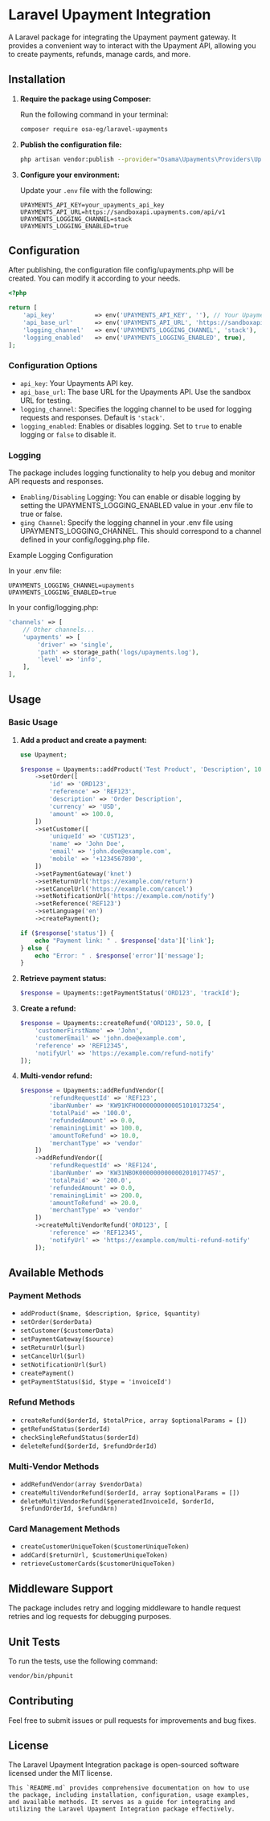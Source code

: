 # Laravel Upayment Integration

A Laravel package for integrating the Upayment payment gateway. It provides a convenient way to interact with the Upayment API, allowing you to create payments, refunds, manage cards, and more.

## Installation

1. **Require the package using Composer:**

   Run the following command in your terminal:

    ```bash
   composer require osa-eg/laravel-upayments
   ```

2. **Publish the configuration file:**

    ```bash
    php artisan vendor:publish --provider="Osama\Upayments\Providers\UpaymentsServiceProvider" --tag="config"
    ```

3. **Configure your environment:**

   Update your `.env` file with the following:

    ```dotenv
    UPAYMENTS_API_KEY=your_upayments_api_key
    UPAYMENTS_API_URL=https://sandboxapi.upayments.com/api/v1
    UPAYMENTS_LOGGING_CHANNEL=stack
    UPAYMENTS_LOGGING_ENABLED=true
   ```

## Configuration

After publishing, the configuration file config/upayments.php will be created. You can modify it according to your needs.
```php
<?php

return [
    'api_key'           => env('UPAYMENTS_API_KEY', ''), // Your Upayments API key
    'api_base_url'      => env('UPAYMENTS_API_URL', 'https://sandboxapi.upayments.com'),
    'logging_channel'   => env('UPAYMENTS_LOGGING_CHANNEL', 'stack'),
    'logging_enabled'   => env('UPAYMENTS_LOGGING_ENABLED', true),
];
```

### Configuration Options

- `api_key`: Your Upayments API key.
- `api_base_url`: The base URL for the Upayments API. Use the sandbox URL for testing.
- `logging_channel`: Specifies the logging channel to be used for logging requests and responses. Default is `'stack'`.
- `logging_enabled`: Enables or disables logging. Set to `true` to enable logging or `false` to disable it.

### Logging

The package includes logging functionality to help you debug and monitor API requests and responses.

- `Enabling/Disabling` Logging: You can enable or disable logging by setting the UPAYMENTS_LOGGING_ENABLED value in your .env file to true or false.
- `ging Channel`: Specify the logging channel in your .env file using UPAYMENTS_LOGGING_CHANNEL. This should correspond to a channel defined in your config/logging.php file.

Example Logging Configuration

In your .env file:
```dotenv
UPAYMENTS_LOGGING_CHANNEL=upayments
UPAYMENTS_LOGGING_ENABLED=true
```
In your config/logging.php:
```php
'channels' => [
    // Other channels...
    'upayments' => [
        'driver' => 'single',
        'path' => storage_path('logs/upayments.log'),
        'level' => 'info',
    ],
],
```
## Usage

### Basic Usage

1. **Add a product and create a payment:**

    ```php
    use Upayment;

    $response = Upayments::addProduct('Test Product', 'Description', 100.0, 1)
        ->setOrder([
            'id' => 'ORD123',
            'reference' => 'REF123',
            'description' => 'Order Description',
            'currency' => 'USD',
            'amount' => 100.0,
        ])
        ->setCustomer([
            'uniqueId' => 'CUST123',
            'name' => 'John Doe',
            'email' => 'john.doe@example.com',
            'mobile' => '+1234567890',
        ])
        ->setPaymentGateway('knet')
        ->setReturnUrl('https://example.com/return')
        ->setCancelUrl('https://example.com/cancel')
        ->setNotificationUrl('https://example.com/notify')
        ->setReference('REF123')
        ->setLanguage('en')
        ->createPayment();
    
    if ($response['status']) {
        echo "Payment link: " . $response['data']['link'];
    } else {
        echo "Error: " . $response['error']['message'];
    }
    ```

2. **Retrieve payment status:**

    ```php
    $response = Upayments::getPaymentStatus('ORD123', 'trackId');
    ```

3. **Create a refund:**

    ```php
    $response = Upayments::createRefund('ORD123', 50.0, [
        'customerFirstName' => 'John',
        'customerEmail' => 'john.doe@example.com',
        'reference' => 'REF12345',
        'notifyUrl' => 'https://example.com/refund-notify'
    ]);
    ```

4. **Multi-vendor refund:**

    ```php
    $response = Upayments::addRefundVendor([
            'refundRequestId' => 'REF123',
            'ibanNumber' => 'KW91KFHO0000000000051010173254',
            'totalPaid' => '100.0',
            'refundedAmount' => 0.0,
            'remainingLimit' => 100.0,
            'amountToRefund' => 10.0,
            'merchantType' => 'vendor'
        ])
        ->addRefundVendor([
            'refundRequestId' => 'REF124',
            'ibanNumber' => 'KW31NBOK0000000000002010177457',
            'totalPaid' => '200.0',
            'refundedAmount' => 0.0,
            'remainingLimit' => 200.0,
            'amountToRefund' => 20.0,
            'merchantType' => 'vendor'
        ])
        ->createMultiVendorRefund('ORD123', [
            'reference' => 'REF12345',
            'notifyUrl' => 'https://example.com/multi-refund-notify'
        ]);
    ```

## Available Methods

### Payment Methods

- `addProduct($name, $description, $price, $quantity)`
- `setOrder($orderData)`
- `setCustomer($customerData)`
- `setPaymentGateway($source)`
- `setReturnUrl($url)`
- `setCancelUrl($url)`
- `setNotificationUrl($url)`
- `createPayment()`
- `getPaymentStatus($id, $type = 'invoiceId')`

### Refund Methods

- `createRefund($orderId, $totalPrice, array $optionalParams = [])`
- `getRefundStatus($orderId)`
- `checkSingleRefundStatus($orderId)`
- `deleteRefund($orderId, $refundOrderId)`

### Multi-Vendor Methods

- `addRefundVendor(array $vendorData)`
- `createMultiVendorRefund($orderId, array $optionalParams = [])`
- `deleteMultiVendorRefund($generatedInvoiceId, $orderId, $refundOrderId, $refundArn)`

### Card Management Methods

- `createCustomerUniqueToken($customerUniqueToken)`
- `addCard($returnUrl, $customerUniqueToken)`
- `retrieveCustomerCards($customerUniqueToken)`

## Middleware Support

The package includes retry and logging middleware to handle request retries and log requests for debugging purposes.

## Unit Tests

To run the tests, use the following command:

```bash
vendor/bin/phpunit
```
## Contributing

Feel free to submit issues or pull requests for improvements and bug fixes.

## License

The Laravel Upayment Integration package is open-sourced software licensed under the MIT license.

```
This `README.md` provides comprehensive documentation on how to use the package, including installation, configuration, usage examples, and available methods. It serves as a guide for integrating and utilizing the Laravel Upayment Integration package effectively.
```